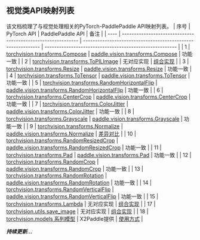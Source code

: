 ## 视觉类API映射列表

该文档梳理了与视觉处理相关的PyTorch-PaddlePaddle API映射列表。
| 序号 | PyTorch API                                                  | PaddlePaddle API                                             | 备注                                                    |
| ---- | ------------------------------------------------------------ | ------------------------------------------------------------ | ------------------------------------------------------- |
| 1    | [torchvision.transforms.Compose](https://pytorch.org/vision/stable/transforms.html?highlight=compose#torchvision.transforms.Compose) | [paddle.vision.transforms.Compose](https://www.paddlepaddle.org.cn/documentation/docs/zh/api/paddle/vision/transforms/transforms/Compose_cn.html#compose) | 功能一致                                                |
| 2    | [torchvision.transforms.ToPILImage](https://pytorch.org/vision/stable/transforms.html?highlight=topilimage#torchvision.transforms.ToPILImage) | 无对应实现                                                   | [组合实现](torchvision.transforms.ToPILImage.md) |
| 3    | [torchvision.transforms.Resize](https://pytorch.org/vision/stable/transforms.html?highlight=resize#torchvision.transforms.Resize) | [paddle.vision.transforms.Resize](https://www.paddlepaddle.org.cn/documentation/docs/zh/api/paddle/vision/transforms/transforms/Resize_cn.html#resize) | 功能一致                                                |
| 4    | [torchvision.transforms.ToTensor](https://pytorch.org/vision/stable/transforms.html?highlight=totensor#torchvision.transforms.ToTensor) | [paddle.vision.transforms.ToTensor](https://www.paddlepaddle.org.cn/documentation/docs/zh/api/paddle/vision/transforms/transforms/ToTensor_cn.html#totensor) | 功能一致                                                |
| 5    | [torchvision.transforms.RandomHorizontalFlip](https://pytorch.org/vision/stable/transforms.html?highlight=randomhorizontalflip#torchvision.transforms.RandomHorizontalFlip) | [paddle.vision.transforms.RandomHorizontalFlip](https://www.paddlepaddle.org.cn/documentation/docs/zh/api/paddle/vision/transforms/transforms/RandomHorizontalFlip_cn.html#randomhorizontalflip) | 功能一致                                                |
| 6    | [torchvision.transforms.CenterCrop](https://pytorch.org/vision/stable/transforms.html?highlight=centercrop#torchvision.transforms.CenterCrop) | [paddle.vision.transforms.CenterCrop](https://www.paddlepaddle.org.cn/documentation/docs/zh/api/paddle/vision/transforms/transforms/CenterCrop_cn.html#centercrop) | 功能一致                                                |
| 7    | [torchvision.transforms.ColorJitter](https://pytorch.org/vision/stable/transforms.html?highlight=colorjitter#torchvision.transforms.ColorJitter) | [paddle.vision.transforms.ColorJitter](https://www.paddlepaddle.org.cn/documentation/docs/zh/api/paddle/vision/transforms/transforms/ColorJitter_cn.html#colorjitter) | 功能一致                                                |
| 8    | [torchvision.transforms.Grayscale](https://pytorch.org/vision/stable/transforms.html?highlight=grayscale#torchvision.transforms.Grayscale) | [paddle.vision.transforms.Grayscale](https://www.paddlepaddle.org.cn/documentation/docs/zh/api/paddle/vision/transforms/transforms/Grayscale_cn.html#grayscale) | 功能一致                                                |
| 9    | [torchvision.transforms.Normalize](https://pytorch.org/vision/stable/transforms.html?highlight=normalize#torchvision.transforms.Normalize) | [paddle.vision.transforms.Normalize](https://www.paddlepaddle.org.cn/documentation/docs/zh/api/paddle/vision/transforms/transforms/Normalize_cn.html#normalize) | [差异对比](torchvision.transforms.Normalize.md)  |
| 10   | [torchvision.transforms.RandomResizedCrop](https://pytorch.org/vision/stable/transforms.html?highlight=randomresizedcrop#torchvision.transforms.RandomResizedCrop) | [paddle.vision.transforms.RandomResizedCrop](https://www.paddlepaddle.org.cn/documentation/docs/zh/api/paddle/vision/transforms/transforms/RandomResizedCrop_cn.html#randomresizedcrop) | 功能一致                                                |
| 11   | [torchvision.transforms.Pad](https://pytorch.org/vision/stable/transforms.html?highlight=pad#torchvision.transforms.Pad) | [paddle.vision.transforms.Pad](https://www.paddlepaddle.org.cn/documentation/docs/zh/api/paddle/vision/transforms/transforms/Pad_cn.html#pad) | 功能一致                                                |
| 12   | [torchvision.transforms.RandomCrop](https://pytorch.org/vision/stable/transforms.html?highlight=randomcrop#torchvision.transforms.RandomCrop) | [paddle.vision.transforms.RandomCrop](https://www.paddlepaddle.org.cn/documentation/docs/zh/api/paddle/vision/transforms/transforms/RandomCrop_cn.html#randomcrop) | 功能一致                                                |
| 13   | [torchvision.transforms.RandomRotation](https://pytorch.org/vision/stable/transforms.html?highlight=randomrotation#torchvision.transforms.RandomRotation) | [paddle.vision.transforms.RandomRotation](https://www.paddlepaddle.org.cn/documentation/docs/zh/api/paddle/vision/transforms/transforms/RandomRotation_cn.html#daimashili) | 功能一致                                                |
| 14   | [torchvision.transforms.RandomVerticalFlip](https://pytorch.org/vision/stable/transforms.html?highlight=randomverticalflip#torchvision.transforms.RandomVerticalFlip) | [paddle.vision.transforms.RandomVerticalFlip](https://www.paddlepaddle.org.cn/documentation/docs/zh/api/paddle/vision/transforms/transforms/RandomVerticalFlip_cn.html#randomverticalflip) | 功能一致                                                |
| 15   | [torchvision.transforms.Lambda](https://pytorch.org/vision/stable/transforms.html?highlight=lambda#torchvision.transforms.Lambda) | 无对应实现                                                   | [组合实现](torchvision.transforms.Lambda.md)     |
| 17   | [torchvision.utils.save_image](https://pytorch.org/vision/stable/utils.html?highlight=save_image#torchvision.utils.save_image) | 无对应实现                                                   | [组合实现](torchvision.utils.save_image.md)      |
| 18   | [torchvision.models 系列模型](https://pytorch.org/vision/stable/models.html?highlight=torchvision%20models) | X2Paddle提供                                                 | [使用方式](torchvision.models.md)                                                |

***持续更新...***
